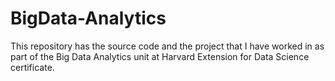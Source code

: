 # BigData-Analytics
This repository has the source code and the project that I have worked in as part of the Big Data Analytics unit at Harvard Extension for Data Science certificate.
